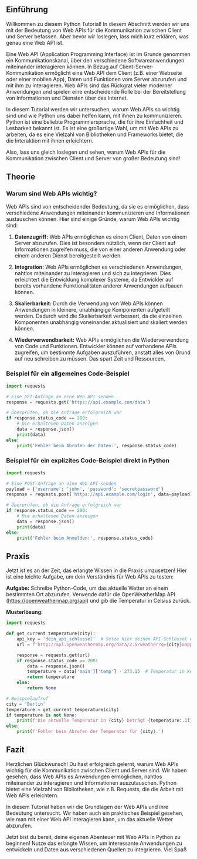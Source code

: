 
## Einführung
Willkommen zu diesem Python Tutorial! In diesem Abschnitt werden wir uns mit der Bedeutung von Web APIs für die Kommunikation zwischen Client und Server befassen. Aber bevor wir loslegen, lass mich kurz erklären, was genau eine Web API ist.

Eine Web API (Application Programming Interface) ist im Grunde genommen ein Kommunikationskanal, über den verschiedene Softwareanwendungen miteinander interagieren können. In Bezug auf Client-Server-Kommunikation ermöglicht eine Web API dem Client (z.B. einer Webseite oder einer mobilen App), Daten und Funktionen vom Server abzurufen und mit ihm zu interagieren. Web APIs sind das Rückgrat vieler moderner Anwendungen und spielen eine entscheidende Rolle bei der Bereitstellung von Informationen und Diensten über das Internet.

In diesem Tutorial werden wir untersuchen, warum Web APIs so wichtig sind und wie Python uns dabei helfen kann, mit ihnen zu kommunizieren. Python ist eine beliebte Programmiersprache, die für ihre Einfachheit und Lesbarkeit bekannt ist. Es ist eine großartige Wahl, um mit Web APIs zu arbeiten, da es eine Vielzahl von Bibliotheken und Frameworks bietet, die die Interaktion mit ihnen erleichtern.

Also, lass uns gleich loslegen und sehen, warum Web APIs für die Kommunikation zwischen Client und Server von großer Bedeutung sind!

## Theorie

### Warum sind Web APIs wichtig?

Web APIs sind von entscheidender Bedeutung, da sie es ermöglichen, dass verschiedene Anwendungen miteinander kommunizieren und Informationen austauschen können. Hier sind einige Gründe, warum Web APIs wichtig sind:

1. **Datenzugriff:** Web APIs ermöglichen es einem Client, Daten von einem Server abzurufen. Dies ist besonders nützlich, wenn der Client auf Informationen zugreifen muss, die von einer anderen Anwendung oder einem anderen Dienst bereitgestellt werden.

2. **Integration:** Web APIs ermöglichen es verschiedenen Anwendungen, nahtlos miteinander zu interagieren und sich zu integrieren. Dies erleichtert die Entwicklung komplexer Systeme, da Entwickler auf bereits vorhandene Funktionalitäten anderer Anwendungen aufbauen können.

3. **Skalierbarkeit:** Durch die Verwendung von Web APIs können Anwendungen in kleinere, unabhängige Komponenten aufgeteilt werden. Dadurch wird die Skalierbarkeit verbessert, da die einzelnen Komponenten unabhängig voneinander aktualisiert und skaliert werden können.

4. **Wiederverwendbarkeit:** Web APIs ermöglichen die Wiederverwendung von Code und Funktionen. Entwickler können auf vorhandene APIs zugreifen, um bestimmte Aufgaben auszuführen, anstatt alles von Grund auf neu schreiben zu müssen. Das spart Zeit und Ressourcen.

### Beispiel für ein allgemeines Code-Beispiel

```python
import requests

# Eine GET-Anfrage an eine Web API senden
response = requests.get('https://api.example.com/data')

# Überprüfen, ob die Anfrage erfolgreich war
if response.status_code == 200:
    # Die erhaltenen Daten anzeigen
    data = response.json()
    print(data)
else:
    print('Fehler beim Abrufen der Daten:', response.status_code)
```

### Beispiel für ein explizites Code-Beispiel direkt in Python

```python
import requests

# Eine POST-Anfrage an eine Web API senden
payload = {'username': 'john', 'password': 'secretpassword'}
response = requests.post('https://api.example.com/login', data=payload)

# Überprüfen, ob die Anfrage erfolgreich war
if response.status_code == 200:
    # Die erhaltenen Daten anzeigen
    data = response.json()
    print(data)
else:
    print('Fehler beim Anmelden:', response.status_code)
```

## Praxis
Jetzt ist es an der Zeit, das erlangte Wissen in die Praxis umzusetzen! Hier ist eine leichte Aufgabe, um dein Verständnis für Web APIs zu testen:

**Aufgabe:** Schreibe Python-Code, um das aktuelle Wetter an einem bestimmten Ort abzurufen. Verwende dafür die OpenWeatherMap API (https://openweathermap.org/api) und gib die Temperatur in Celsius zurück.

**Musterlösung:**

```python
import requests

def get_current_temperature(city):
    api_key = 'dein_api_schlussel'  # Setze hier deinen API-Schlüssel ein
    url = f'http://api.openweathermap.org/data/2.5/weather?q={city}&appid={api_key}'

    response = requests.get(url)
    if response.status_code == 200:
        data = response.json()
        temperature = data['main']['temp'] - 273.15  # Temperatur in Kelvin in Celsius umrechnen
        return temperature
    else:
        return None

# Beispielaufruf
city = 'Berlin'
temperature = get_current_temperature(city)
if temperature is not None:
    print(f'Die aktuelle Temperatur in {city} beträgt {temperature:.1f}°C.')
else:
    print(f'Fehler beim Abrufen der Temperatur für {city}.')
```

## Fazit
Herzlichen Glückwunsch! Du hast erfolgreich gelernt, warum Web APIs wichtig für die Kommunikation zwischen Client und Server sind. Wir haben gesehen, dass Web APIs es Anwendungen ermöglichen, nahtlos miteinander zu interagieren und Informationen auszutauschen. Python bietet eine Vielzahl von Bibliotheken, wie z.B. Requests, die die Arbeit mit Web APIs erleichtern.

In diesem Tutorial haben wir die Grundlagen der Web APIs und ihre Bedeutung untersucht. Wir haben auch ein praktisches Beispiel gesehen, wie man mit einer Web API interagieren kann, um das aktuelle Wetter abzurufen.

Jetzt bist du bereit, deine eigenen Abenteuer mit Web APIs in Python zu beginnen! Nutze das erlangte Wissen, um interessante Anwendungen zu entwickeln und Daten aus verschiedenen Quellen zu integrieren. Viel Spaß